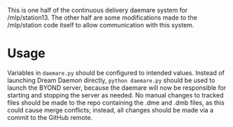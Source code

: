 This is one half of the continuous delivery daemare system for /mlp/station13.
The other half are some modifications made to the /mlp/station code itself to
allow communication with this system.

# Usage
Variables in `daemare.py` should be configured to intended values. Instead of
launching Dream Daemon directly, `python daemare.py` should be used to launch
the BYOND server, because the daemare will now be responsible for starting and
stopping the server as needed. No manual changes to tracked files should be
made to the repo containing the .dme and .dmb files, as this could cause merge
conflicts; instead, all changes should be made via a commit to the GitHub
remote.

